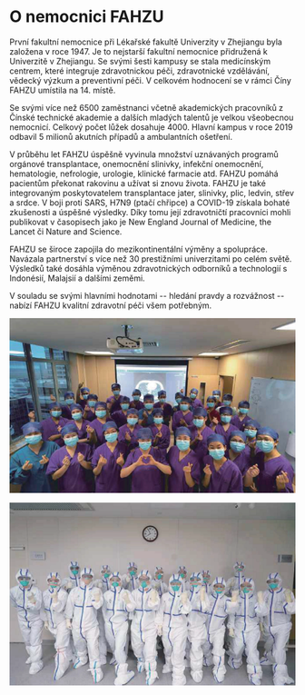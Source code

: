 # O nemocnici FAHZU

První fakultní nemocnice při Lékařské fakultě Univerzity v Zhejiangu byla založena v roce 1947. Je to nejstarší fakultní nemocnice přidružená k Univerzitě v Zhejiangu. Se svými šesti kampusy se stala medicínským centrem, které integruje zdravotnickou péči, zdravotnické vzdělávání, vědecký výzkum a preventivní péči. V celkovém hodnocení se v rámci Číny FAHZU umístila na 14. místě.

Se svými více než 6500 zaměstnanci včetně akademických pracovníků z Čínské technické akademie a dalších mladých talentů je velkou všeobecnou nemocnicí. Celkový počet lůžek dosahuje 4000. Hlavní kampus v roce 2019 odbavil 5 milionů akutních případů a ambulantních ošetření.

V průběhu let FAHZU úspěšně vyvinula množství uznávaných programů orgánové transplantace, onemocnění slinivky, infekční onemocnění, hematologie, nefrologie, urologie, klinické farmacie atd. FAHZU pomáhá pacientům překonat rakovinu a užívat si znovu života. FAHZU je také integrovaným poskytovatelem transplantace jater, slinivky, plic, ledvin, střev a srdce. V boji proti SARS, H7N9 \(ptačí chřipce\) a COVID-19 získala bohaté zkušenosti a úspěšné výsledky. Díky tomu její zdravotničtí pracovníci mohli publikovat v časopisech jako je New England Journal of Medicine, the Lancet či Nature and Science.

FAHZU se široce zapojila do mezikontinentální výměny a spolupráce. Navázala partnerství s více než 30 prestižními univerzitami po celém světě. Výsledků také dosáhla výměnou zdravotnických odborníků a technologií s Indonésií, Malajsií a dalšími zeměmi.

V souladu se svými hlavními hodnotami -- hledání pravdy a rozvážnost -- nabízí FAHZU kvalitní zdravotní péči všem potřebným.

![](../img/image8.png)

![](../img/image7.png)